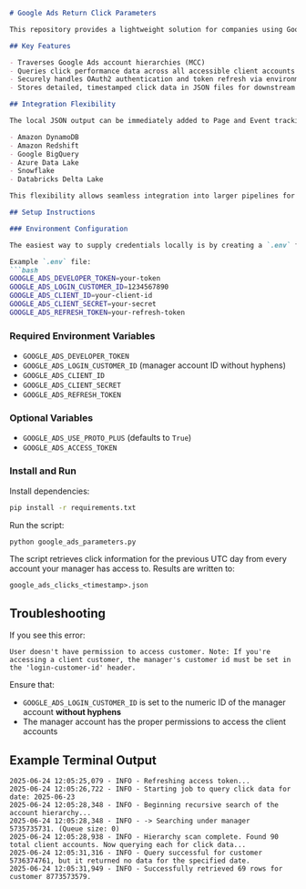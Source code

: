 ````markdown
# Google Ads Return Click Parameters

This repository provides a lightweight solution for companies using Google Search Ads to improve attribution reporting. It captures critical click-level data from the Google Ads API, enriching web sessions that contain `gclid` parameters with campaign, ad group, and ad network details.

## Key Features

- Traverses Google Ads account hierarchies (MCC)
- Queries click performance data across all accessible client accounts
- Securely handles OAuth2 authentication and token refresh via environment variables
- Stores detailed, timestamped click data in JSON files for downstream use

## Integration Flexibility

The local JSON output can be immediately added to Page and Event tracking when users visit from Google Search Ads. The solution is easily adaptable to write directly to platforms like:

- Amazon DynamoDB
- Amazon Redshift
- Google BigQuery
- Azure Data Lake
- Snowflake
- Databricks Delta Lake

This flexibility allows seamless integration into larger pipelines for real-time or batch processing, advanced reporting, cross-channel attribution, and user-level personalization.

## Setup Instructions

### Environment Configuration

The easiest way to supply credentials locally is by creating a `.env` file in the project root. The script automatically loads this file using `python-dotenv`.

Example `.env` file:
```bash
GOOGLE_ADS_DEVELOPER_TOKEN=your-token
GOOGLE_ADS_LOGIN_CUSTOMER_ID=1234567890
GOOGLE_ADS_CLIENT_ID=your-client-id
GOOGLE_ADS_CLIENT_SECRET=your-secret
GOOGLE_ADS_REFRESH_TOKEN=your-refresh-token
````

### Required Environment Variables

* `GOOGLE_ADS_DEVELOPER_TOKEN`
* `GOOGLE_ADS_LOGIN_CUSTOMER_ID` (manager account ID without hyphens)
* `GOOGLE_ADS_CLIENT_ID`
* `GOOGLE_ADS_CLIENT_SECRET`
* `GOOGLE_ADS_REFRESH_TOKEN`

### Optional Variables

* `GOOGLE_ADS_USE_PROTO_PLUS` (defaults to `True`)
* `GOOGLE_ADS_ACCESS_TOKEN`

### Install and Run

Install dependencies:

```bash
pip install -r requirements.txt
```

Run the script:

```bash
python google_ads_parameters.py
```

The script retrieves click information for the previous UTC day from every account your manager has access to. Results are written to:

```text
google_ads_clicks_<timestamp>.json
```

## Troubleshooting

If you see this error:

```text
User doesn't have permission to access customer. Note: If you're accessing a client customer, the manager's customer id must be set in the 'login-customer-id' header.
```

Ensure that:

* `GOOGLE_ADS_LOGIN_CUSTOMER_ID` is set to the numeric ID of the manager account **without hyphens**
* The manager account has the proper permissions to access the client accounts

## Example Terminal Output

```text
2025-06-24 12:05:25,079 - INFO - Refreshing access token...
2025-06-24 12:05:26,722 - INFO - Starting job to query click data for date: 2025-06-23
2025-06-24 12:05:28,348 - INFO - Beginning recursive search of the account hierarchy...
2025-06-24 12:05:28,348 - INFO - -> Searching under manager 5735735731. (Queue size: 0)
2025-06-24 12:05:28,938 - INFO - Hierarchy scan complete. Found 90 total client accounts. Now querying each for click data...
2025-06-24 12:05:31,316 - INFO - Query successful for customer 5736374761, but it returned no data for the specified date.
2025-06-24 12:05:31,949 - INFO - Successfully retrieved 69 rows for customer 8773573579.
```

